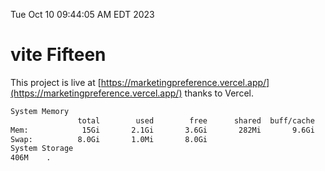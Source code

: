 Tue Oct 10 09:44:05 AM EDT 2023

# vite Fifteen


This project is live at [https://marketingpreference.vercel.app/](https://marketingpreference.vercel.app/) thanks to Vercel.

```bash
System Memory
               total        used        free      shared  buff/cache   available
Mem:            15Gi       2.1Gi       3.6Gi       282Mi       9.6Gi        12Gi
Swap:          8.0Gi       1.0Mi       8.0Gi
System Storage
406M	.
